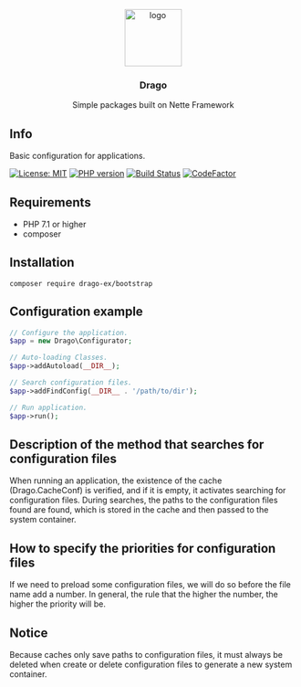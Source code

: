 <p align="center">
  <img src="https://avatars0.githubusercontent.com/u/11717487?s=400&u=40ecb522587ebbcfe67801ccb6f11497b259f84b&v=4" width="100" alt="logo">
</p>

<h3 align="center">Drago</h3>
<p align="center">Simple packages built on Nette Framework</p>

## Info

Basic configuration for applications.

[![License: MIT](https://img.shields.io/badge/License-MIT-yellow.svg)](https://raw.githubusercontent.com/drago-ex/bootstrap/master/license.md)
[![PHP version](https://badge.fury.io/ph/drago-ex%2Fbootstrap.svg)](https://badge.fury.io/ph/drago-ex%2Fbootstrap)
[![Build Status](https://travis-ci.org/drago-ex/bootstrap.svg?branch=master)](https://travis-ci.org/drago-ex/bootstrap)
[![CodeFactor](https://www.codefactor.io/repository/github/drago-ex/bootstrap/badge)](https://www.codefactor.io/repository/github/drago-ex/bootstrap)

## Requirements

- PHP 7.1 or higher
- composer

## Installation

```
composer require drago-ex/bootstrap
```

## Configuration example

```php
// Configure the application.
$app = new Drago\Configurator;

// Auto-loading Classes.
$app->addAutoload(__DIR__);

// Search configuration files.
$app->addFindConfig(__DIR__ . '/path/to/dir');

// Run application.
$app->run();
```

## Description of the method that searches for configuration files

When running an application, the existence of the cache (Drago.CacheConf) is verified, and if it is empty, it activates
searching for configuration files. During searches, the paths to the configuration files found are found,
which is stored in the cache and then passed to the system container.

## How to specify the priorities for configuration files

If we need to preload some configuration files, we will do so before the file name
add a number. In general, the rule that the higher the number, the higher the priority will be.

## Notice

Because caches only save paths to configuration files, it must always be deleted when
create or delete configuration files to generate a new system container.
